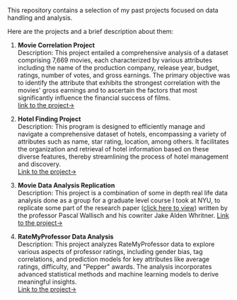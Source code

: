 This repository contains a selection of my past projects focused on data handling and analysis.

Here are the projects and a brief description about them:  
1) __Movie Correlation Project__  
   Description: This project entailed a comprehensive analysis of a dataset comprising 7,669 movies, each characterized by various              attributes including the name of the production company, release year, budget, ratings, number of votes, and gross earnings. The primary     objective was to identify the attribute that exhibits the strongest correlation with the movies' gross earnings and to ascertain the         factors that most significantly influence the financial success of films.  
   [link to the project->](https://github.com/asiftauhid/Portfolio/blob/main/Movie_Correlation_Project.ipynb)
   
3) __Hotel Finding Project__   
   Description: This program is designed to efficiently manage and navigate a comprehensive dataset of hotels, encompassing a variety of        attributes such as name, star rating, location, among others. It facilitates the organization and retrieval of hotel information based       on these diverse features, thereby streamlining the process of hotel management and discovery.   
   [Link to the project->](https://github.com/asiftauhid/Portfolio/tree/main/Hotel_Finder_Program)
   
5) __Movie Data Analysis Replication__   
   Description: This project is a combination of some in depth real life data analysis done as a group for a graduate level course I took at    NYU, to replicate some part of the research paper ([click here to view](https://blog.pascallisch.net/wp-content/uploads/2017/11/proj110107.pdf)) written by the professor Pascal Wallisch and his cowriter Jake Alden    Whritner.
   [Link to the project->](https://github.com/asiftauhid/Data_Analysis/blob/main/Movie_Data_Analysis_Replication/movieDataAnalysisReplication.py)
   
3) __RateMyProfessor Data Analysis__   
   Description: This project analyzes RateMyProfessor data to explore various aspects of professor ratings, including gender bias, tag correlations, and prediction models for key attributes like average ratings, difficulty, and "Pepper" awards. The analysis incorporates advanced statistical methods and machine learning models to derive meaningful insights.   
   [Link to the project->](https://github.com/asiftauhid/Data_Analysis/blob/main/RateMyProfessor_Data_Analysis/RateMyProfessor_Analysis.py)
